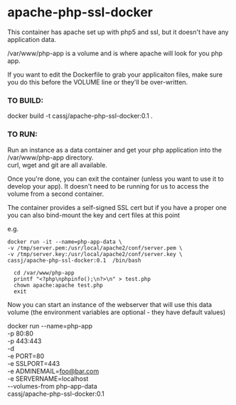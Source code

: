 # apache-php-ssl-docker

This container has apache set up with php5 and ssl, but it doesn't have any application data.

/var/www/php-app is a volume and is where apache will look for you php app.

If you want to edit the Dockerfile to grab your applicaiton files, make sure you do this
before the VOLUME line or they'll be over-written.


### TO BUILD:

docker build -t cassj/apache-php-ssl-docker:0.1 .

### TO RUN:

Run an instance as a data container and get your php application 
into the /var/www/php-app directory.  
curl, wget and git are all available.  

Once you're done, you can exit the container (unless you want to
use it to develop your app). It doesn't need to be running for 
us to access the volume from a second container. 

The container provides a self-signed SSL cert but if you have a 
proper one you can also bind-mount the key and cert files at 
this point

e.g.

    docker run -it --name=php-app-data \
    -v /tmp/server.pem:/usr/local/apache2/conf/server.pem \
    -v /tmp/server.key:/usr/local/apache2/conf/server.key \
    cassj/apache-php-ssl-docker:0.1  /bin/bash

      cd /var/www/php-app
      printf "<?php\nphpinfo();\n?>\n" > test.php 
      chown apache:apache test.php
      exit


Now you can start an instance of the webserver that will use this
data volume (the environment variables are optional - they have default
values)

  docker run --name=php-app\
              -p 80:80\
              -p 443:443\
              -d\
              -e PORT=80\
              -e SSLPORT=443\
              -e ADMINEMAIL=foo@bar.com\
              -e SERVERNAME=localhost\
              --volumes-from php-app-data\
              cassj/apache-php-ssl-docker:0.1



